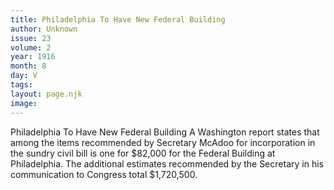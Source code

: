 ```yaml
---
title: Philadelphia To Have New Federal Building
author: Unknown
issue: 23
volume: 2
year: 1916
month: 8
day: V
tags:
layout: page.njk
image:
---
```

Philadelphia To Have New Federal Building       A Washington report states that among the items recommended by Secretary McAdoo for incorporation in the sundry civil bill is one for $82,000 for the Federal Building at Philadelphia. The additional estimates recommended by the Secretary in his communication to Congress total $1,720,500. 


